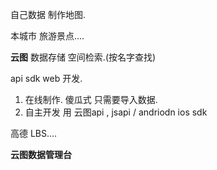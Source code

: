 
自己数据 制作地图.

本城市 旅游景点....

**云图**
数据存储
空间检索.(按名字查找)


api sdk web 开发.



1. 在线制作. 傻瓜式 只需要导入数据.
2. 自主开发
用 云图api , jsapi  / andriodn ios sdk
 


高德 LBS….





**云图数据管理台**

































